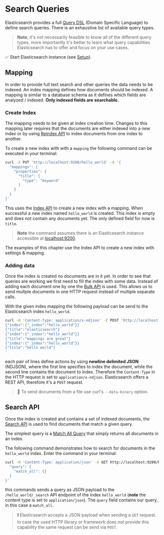 # Search Queries

Elasticsearch provides a full [Query DSL](https://www.elastic.co/guide/en/elasticsearch/reference/current/query-dsl.html) (Domain Specific Language) to define search queries. There is an exhaustive list of available query types. 

> **Note**, it's not necessarily feasible to know all of the different query types, more importantly it's better to learn what query capabilities Elasticsearch has to offer and focus on your use cases.


✅ Start Elasticsearch instance (see [Setup](./../introduction/setup.md)).


## Mapping

In order to provide full text search and other queries the data needs to be indexed. An index mapping defines how documents should be indexed. A mapping is similar to a database schema as it defines which fields are analyzed / indexed. **Only indexed fields are searchable.**


### Create Index

The mapping needs to be given at index creation time. Changes to this mapping later requires that the documents are either indexed into a new index or by using [Reindex API](https://www.elastic.co/guide/en/elasticsearch/reference/current/docs-reindex.html) to index documents from one index to another.

To create a new index with with a `mapping` the following command can be executed in your terminal:

```bash
curl -X PUT 'http://localhost:9200/hello_world' -d '{
  "mappings": {
    "properties": {
      "title": {
        "type": "keyword"
      }
    }
  }
}'
```

This uses the [Index API](https://www.elastic.co/guide/en/elasticsearch/reference/current/docs-index_.html) to create a new index with a mapping. When successful a new index named `hello_world` is created. This index is empty and does not contain any documents yet. The only defined field for now is `title`.

> **Note** the command assumes there is an Elasticsearch instance accessible at [localhost:9200](http://localhost:9200).

The examples of this chapter use the Index API to create a new index with settings & mapping.


### Adding data

Once the index is created no documents are in it yet. In order to see that queries are working we first need to fill the index with some data.
Instead of adding each document one by one the [Bulk API](https://www.elastic.co/guide/en/elasticsearch/reference/current/docs-bulk.html) is used. This allows us to send multple documents in one HTTP request instead of multiple separate calls.

With the given index mapping the following payload can be send to the Elasticsearch index `hello_world`.

```bash
curl -H 'Content-Type: application/x-ndjson' -X POST 'http://localhost:9200/hello_world/_bulk' -d '
{"index":{"_index":"hello_world"}}
{"title":"elasticsearch"}
{"index":{"_index":"hello_world"}}
{"title":"mappings are great"}
{"index":{"_index":"hello_world"}}
{"title":"hello world"}
'
```

each pair of lines define actions by using **newline delimited JSON** (NDJSON), where the first line specifies to index the document, while the second line contains the document to index. Therefore the `Content-Type` in the HTTP request is set to `application/x-ndjson`. Elasticsearch offers a REST API, therefore it's a `POST` request.

> **🔎** To send documents from a file use curl's `--data-binary` option.


## Search API

Once the index is created and contains a set of indexed documents, the [Search API](https://www.elastic.co/guide/en/elasticsearch/reference/current/search-search.html) is used to find documents that match a given query.

The simplest query is a [Match All Query](https://www.elastic.co/guide/en/elasticsearch/reference/current/query-dsl-match-all-query.html) that simply returns all documents in an index.

The following command demonstrates how to search for documents in the `hello_world` index. Enter the command in your terminal:

```bash
curl -H 'Content-Type: application/json' -X GET http://localhost:9200/hello_world/_search -d '{
  "query": {
    "match_all": {}
  }
}'
```

this commands sends a query as JSON payload to the `/hello_world/_search` API endpoint of the index `hello_world` (**note** the content type is set to `application/json`). The `query` field contains our query, in this case a `match_all`.

> **❗️** Elasticsearch accepts a JSON payload when sending a `GET` request. In case the used HTTP library or framework does not provide this capability the same request can be send via `POST`.


